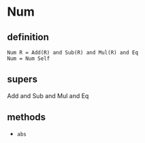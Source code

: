 # Num

## definition

```erg
Num R = Add(R) and Sub(R) and Mul(R) and Eq
Num = Num Self
```

## supers

Add and Sub and Mul and Eq

## methods

* `abs`
